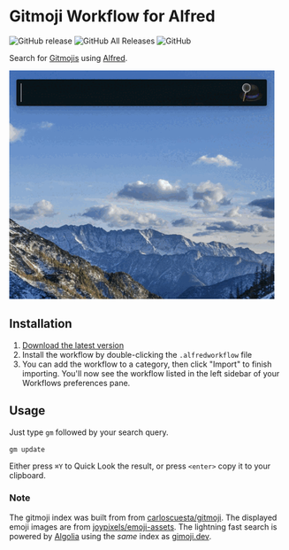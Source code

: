 # Gitmoji Workflow for Alfred

![GitHub release](https://img.shields.io/github/release/techouse/alfred-gitmoji.svg)
![GitHub All Releases](https://img.shields.io/github/downloads/techouse/alfred-gitmoji/total.svg)
![GitHub](https://img.shields.io/github/license/techouse/alfred-gitmoji.svg)


Search for [Gitmojis](https://gitmoji.dev) using [Alfred](https://www.alfredapp.com/).

![demo](demo.gif)

## Installation

1. [Download the latest version](https://github.com/techouse/alfred-gitmoji/releases/latest)
2. Install the workflow by double-clicking the `.alfredworkflow` file
3. You can add the workflow to a category, then click "Import" to finish importing. You'll now see the workflow listed in the left sidebar of your Workflows preferences pane.

## Usage

Just type `gm` followed by your search query.

```
gm update
```

Either press `⌘Y` to Quick Look the result, or press `<enter>` copy it to your clipboard.

### Note

The gitmoji index was built from from [carloscuesta/gitmoji](https://github.com/carloscuesta/gitmoji/blob/master/src/data/gitmojis.json). The displayed emoji images are from [joypixels/emoji-assets](https://github.com/joypixels/emoji-assets/tree/master/png/128).
The lightning fast search is powered by [Algolia](https://www.algolia.com) using the _same_ index as [gimoji.dev](https://gitmoji.dev).
